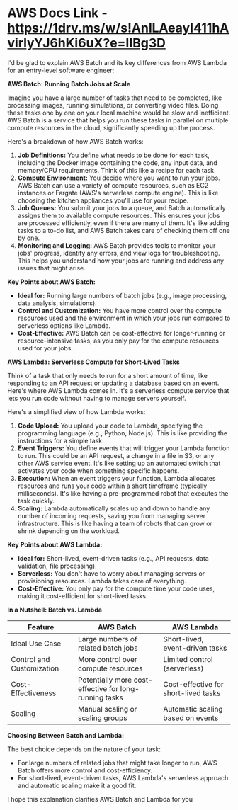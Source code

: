 # AWS Docs Link - https://1drv.ms/w/s!AnlLAeayI411hAvirlyYJ6hKi6uX?e=IIBg3D 

I'd be glad to explain AWS Batch and its key differences from AWS Lambda for an entry-level software engineer:

**AWS Batch: Running Batch Jobs at Scale**

Imagine you have a large number of tasks that need to be completed, like processing images, running simulations, or converting video files. Doing these tasks one by one on your local machine would be slow and inefficient. AWS Batch is a service that helps you run these tasks in parallel on multiple compute resources in the cloud, significantly speeding up the process.

Here's a breakdown of how AWS Batch works:

1. **Job Definitions:** You define what needs to be done for each task, including the Docker image containing the code, any input data, and memory/CPU requirements. Think of this like a recipe for each task.
2. **Compute Environment:** You decide where you want to run your jobs. AWS Batch can use a variety of compute resources, such as EC2 instances or Fargate (AWS's serverless compute engine). This is like choosing the kitchen appliances you'll use for your recipe.
3. **Job Queues:** You submit your jobs to a queue, and Batch automatically assigns them to available compute resources. This ensures your jobs are processed efficiently, even if there are many of them. It's like adding tasks to a to-do list, and AWS Batch takes care of checking them off one by one.
4. **Monitoring and Logging:** AWS Batch provides tools to monitor your jobs' progress, identify any errors, and view logs for troubleshooting. This helps you understand how your jobs are running and address any issues that might arise.

**Key Points about AWS Batch:**

- **Ideal for:** Running large numbers of batch jobs (e.g., image processing, data analysis, simulations).
- **Control and Customization:** You have more control over the compute resources used and the environment in which your jobs run compared to serverless options like Lambda.
- **Cost-Effective:** AWS Batch can be cost-effective for longer-running or resource-intensive tasks, as you only pay for the compute resources used for your jobs.

**AWS Lambda: Serverless Compute for Short-Lived Tasks**

Think of a task that only needs to run for a short amount of time, like responding to an API request or updating a database based on an event. Here's where AWS Lambda comes in. It's a serverless compute service that lets you run code without having to manage servers yourself.

Here's a simplified view of how Lambda works:

1. **Code Upload:** You upload your code to Lambda, specifying the programming language (e.g., Python, Node.js). This is like providing the instructions for a simple task.
2. **Event Triggers:** You define events that will trigger your Lambda function to run. This could be an API request, a change in a file in S3, or any other AWS service event. It's like setting up an automated switch that activates your code when something specific happens.
3. **Execution:** When an event triggers your function, Lambda allocates resources and runs your code within a short timeframe (typically milliseconds). It's like having a pre-programmed robot that executes the task quickly.
4. **Scaling:** Lambda automatically scales up and down to handle any number of incoming requests, saving you from managing server infrastructure. This is like having a team of robots that can grow or shrink depending on the workload.

**Key Points about AWS Lambda:**

- **Ideal for:** Short-lived, event-driven tasks (e.g., API requests, data validation, file processing).
- **Serverless:** You don't have to worry about managing servers or provisioning resources. Lambda takes care of everything.
- **Cost-Effective:** You only pay for the compute time your code uses, making it cost-efficient for short-lived tasks.

**In a Nutshell: Batch vs. Lambda**

| Feature          | AWS Batch                               | AWS Lambda                                  |
|------------------|-----------------------------------------|---------------------------------------------|
| Ideal Use Case   | Large numbers of related batch jobs     | Short-lived, event-driven tasks           |
| Control and Customization | More control over compute resources        | Limited control (serverless)                 |
| Cost-Effectiveness | Potentially more cost-effective for long-running tasks | Cost-effective for short-lived tasks         |
| Scaling           | Manual scaling or scaling groups        | Automatic scaling based on events             |

**Choosing Between Batch and Lambda:**

The best choice depends on the nature of your task:

- For large numbers of related jobs that might take longer to run, AWS Batch offers more control and cost-efficiency.
- For short-lived, event-driven tasks, AWS Lambda's serverless approach and automatic scaling make it a good fit.

I hope this explanation clarifies AWS Batch and Lambda for you
